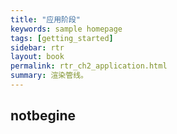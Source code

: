 ```yaml
---
title: "应用阶段"
keywords: sample homepage
tags: [getting_started]
sidebar: rtr
layout: book
permalink: rtr_ch2_application.html
summary: 渲染管线。
---
```




## notbegine